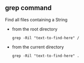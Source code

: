 ## grep command

Find all files containing a String

* from the root directory
  ```shell
  grep -Ril "text-to-find-here" /
  ```

* from the current directory
  ```shell
  grep -Ril "text-to-find-here" .
  ```

